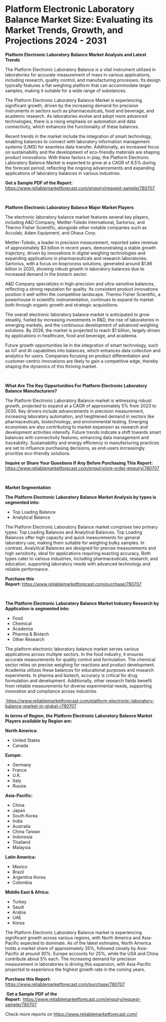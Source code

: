 <p><h1>Platform Electronic Laboratory Balance Market Size: Evaluating its Market Trends, Growth, and Projections 2024 - 2031</h1></p><p><strong>Platform Electronic Laboratory Balance Market Analysis and Latest Trends</strong></p>
<p><p>The Platform Electronic Laboratory Balance is a vital instrument utilized in laboratories for accurate measurement of mass in various applications, including research, quality control, and manufacturing processes. Its design typically features a flat weighing platform that can accommodate larger samples, making it suitable for a wide range of substances.</p><p>The Platform Electronic Laboratory Balance Market is experiencing significant growth, driven by the increasing demand for precision instruments in sectors such as pharmaceuticals, food and beverage, and academic research. As laboratories evolve and adopt more advanced technologies, there is a rising emphasis on automation and data connectivity, which enhances the functionality of these balances.</p><p>Recent trends in the market include the integration of smart technology, enabling balances to connect with laboratory information management systems (LIMS) for seamless data transfer. Additionally, an increased focus on sustainability and the development of eco-friendly materials are shaping product innovations. With these factors in play, the Platform Electronic Laboratory Balance Market is expected to grow at a CAGR of 8.5% during the forecast period, reflecting the ongoing advancements and expanding applications of laboratory balances in various industries.</p></p>
<p><strong>Get a Sample PDF of the Report:&nbsp;</strong> <a href="https://www.reliablemarketforecast.com/enquiry/request-sample/780707?utm_campaign=1899&utm_medium=2&utm_source=Github&utm_content=ia&utm_term=30122024&utm_id=platform-electronic-laboratory-balance">https://www.reliablemarketforecast.com/enquiry/request-sample/780707</a></p>
<p>&nbsp;</p>
<p><strong>Platform Electronic Laboratory Balance Major Market Players</strong></p>
<p><p>The electronic laboratory balance market features several key players, including A&D Company, Mettler-Toledo International, Sartorius, and Thermo Fisher Scientific, alongside other notable companies such as Acculab, Adam Equipment, and Ohaus Corp. </p><p>Mettler-Toledo, a leader in precision measurement, reported sales revenue of approximately $3 billion in recent years, demonstrating a stable growth trajectory, driven by innovations in digital weighing technologies and expanding applications in pharmaceuticals and research laboratories. Sartorius, with a focus on bioprocess solutions, generated around $1.86 billion in 2020, showing robust growth in laboratory balances due to increased demand in the biotech sector.</p><p>A&D Company specializes in high-precision and ultra-sensitive balances, reflecting a strong reputation for quality. Its consistent product innovations position it well within the competitive landscape. Thermo Fisher Scientific, a powerhouse in scientific instrumentation, continues to expand its market both through organic growth and strategic acquisitions. </p><p>The overall electronic laboratory balance market is anticipated to grow steadily, fueled by increasing investments in R&D, the rise of laboratories in emerging markets, and the continuous development of advanced weighing solutions. By 2026, the market is projected to reach $1 billion, largely driven by applications in healthcare, food and beverage, and academia. </p><p>Future growth opportunities lie in the integration of smart technology, such as IoT and AI capabilities into balances, which enhances data collection and analytics for users. Companies focusing on product differentiation and customer-centric innovations are likely to gain a competitive edge, thereby shaping the dynamics of this thriving market.</p></p>
<p>&nbsp;</p>
<p><strong>What Are The Key Opportunities For Platform Electronic Laboratory Balance Manufacturers?</strong></p>
<p><p>The Platform Electronic Laboratory Balance market is witnessing robust growth, projected to expand at a CAGR of approximately 5% from 2023 to 2030. Key drivers include advancements in precision measurement, increasing laboratory automation, and heightened demand in sectors like pharmaceuticals, biotechnology, and environmental testing. Emerging economies are also contributing to market expansion as research and development activities intensify. Future trends indicate a shift towards smart balances with connectivity features, enhancing data management and traceability. Sustainability and energy efficiency in manufacturing practices are set to influence purchasing decisions, as end-users increasingly prioritize eco-friendly solutions.</p></p>
<p><strong>Inquire or Share Your Questions If Any Before Purchasing This Report:</strong> <a href="https://www.reliablemarketforecast.com/enquiry/pre-order-enquiry/780707?utm_campaign=1899&utm_medium=2&utm_source=Github&utm_content=ia&utm_term=30122024&utm_id=platform-electronic-laboratory-balance">https://www.reliablemarketforecast.com/enquiry/pre-order-enquiry/780707</a></p>
<p>&nbsp;</p>
<p><strong>Market Segmentation</strong></p>
<p><strong>The Platform Electronic Laboratory Balance Market Analysis by types is segmented into:</strong></p>
<p><ul><li>Top Loading Balance</li><li>Analytical Balance</li></ul></p>
<p><p>The Platform Electronic Laboratory Balance market comprises two primary types: Top Loading Balances and Analytical Balances. Top Loading Balances offer high capacity and quick measurements for general laboratory use, making them suitable for weighing bulky samples. In contrast, Analytical Balances are designed for precise measurements and high sensitivity, ideal for applications requiring exacting accuracy. Both types cater to various industries, including pharmaceuticals, research, and education, supporting laboratory needs with advanced technology and reliable performance.</p></p>
<p><strong>Purchase this Report:&nbsp;</strong><a href="https://www.reliablemarketforecast.com/purchase/780707?utm_campaign=1899&utm_medium=2&utm_source=Github&utm_content=ia&utm_term=30122024&utm_id=platform-electronic-laboratory-balance">https://www.reliablemarketforecast.com/purchase/780707</a></p>
<p>&nbsp;</p>
<p><strong>The Platform Electronic Laboratory Balance Market Industry Research by Application is segmented into:</strong></p>
<p><ul><li>Food</li><li>Chemical</li><li>Academia</li><li>Pharma & Biotech</li><li>Other Research</li></ul></p>
<p><p>The platform electronic laboratory balance market serves various applications across multiple sectors. In the food industry, it ensures accurate measurements for quality control and formulation. The chemical sector relies on precise weighing for reactions and product development. Academia utilizes these balances for educational purposes and research experiments. In pharma and biotech, accuracy is critical for drug formulation and development. Additionally, other research fields benefit from reliable measurements for diverse experimental needs, supporting innovation and compliance across industries.</p></p>
<p><a href="https://www.reliablemarketforecast.com/platform-electronic-laboratory-balance-market-in-global-r780707?utm_campaign=1899&utm_medium=2&utm_source=Github&utm_content=ia&utm_term=30122024&utm_id=platform-electronic-laboratory-balance">&nbsp;https://www.reliablemarketforecast.com/platform-electronic-laboratory-balance-market-in-global-r780707</a></p>
<p><strong>In terms of Region, the Platform Electronic Laboratory Balance Market Players available by Region are:</strong></p>
<p>
    <p> <strong> North America: </strong>
        <ul>
            <li>United States</li>
            <li>Canada</li>
        </ul>
        </p> 
    <p> <strong> Europe: </strong>
        <ul>
            <li>Germany</li>
            <li>France</li>
            <li>U.K.</li>
            <li>Italy</li>
            <li>Russia</li>
        </ul>
        </p> 
    <p> <strong> Asia-Pacific: </strong>
        <ul>
            <li>China</li>
            <li>Japan</li>
            <li>South Korea</li>
            <li>India</li>
            <li>Australia</li>
            <li>China Taiwan</li>
            <li>Indonesia</li>
            <li>Thailand</li>
            <li>Malaysia</li>
        </ul>
        </p> 
    <p> <strong> Latin America: </strong>
        <ul>
            <li>Mexico</li>
            <li>Brazil</li>
            <li>Argentina Korea</li>
            <li>Colombia</li>
        </ul>
        </p> 
    <p> <strong> Middle East & Africa: </strong>
        <ul>
            <li>Turkey</li>
            <li>Saudi</li>
            <li>Arabia</li>
            <li>UAE</li>
            <li>Korea</li>
        </ul>
    </p>
    </p>
<p><p>The Platform Electronic Laboratory Balance market is experiencing significant growth across various regions, with North America and Asia-Pacific expected to dominate. As of the latest estimates, North America holds a market share of approximately 35%, followed closely by Asia-Pacific at around 30%. Europe accounts for 25%, while the USA and China contribute about 5% each. The increasing demand for precision measurement in laboratories is driving this expansion, with Asia-Pacific projected to experience the highest growth rate in the coming years.</p></p>
<p><strong>Purchase this Report: </strong><a href="https://www.reliablemarketforecast.com/purchase/780707?utm_campaign=1899&utm_medium=2&utm_source=Github&utm_content=ia&utm_term=30122024&utm_id=platform-electronic-laboratory-balance">https://www.reliablemarketforecast.com/purchase/780707</a></p>
<p>&nbsp;<strong>Get a Sample PDF of the Report:&nbsp;&nbsp;</strong><a href="https://www.reliablemarketforecast.com/enquiry/request-sample/780707?utm_campaign=1899&utm_medium=2&utm_source=Github&utm_content=ia&utm_term=30122024&utm_id=platform-electronic-laboratory-balance">https://www.reliablemarketforecast.com/enquiry/request-sample/780707</a></p>
<p><strong></strong></p>
<p>Check more reports on <a href="https://www.reliablemarketforecast.com/?utm_campaign=1899&utm_medium=2&utm_source=Github&utm_content=ia&utm_term=30122024&utm_id=platform-electronic-laboratory-balance">https://www.reliablemarketforecast.com/</a></p>